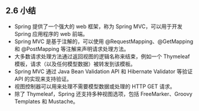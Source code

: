 ## 2.6 小结

- Spring 提供了一个强大的 web 框架，称为 Spring MVC，可以用于开发 Spring 应用程序的 web 前端。
- Spring MVC 是基于注解的，可以使用 @RequestMapping、@GetMapping 和 @PostMapping 等注解来声明请求处理方法。
- 大多数请求处理方法通过返回视图的逻辑名称来结束，例如一个 Thymeleaf 模板，请求（以及任何模型数据）被转发到该模板。
- Spring MVC 通过 Java Bean Validation API 和 Hibernate Validator 等验证 API 的实现来支持验证。
- 视图控制器可以用来处理不需要模型数据或处理的 HTTP GET 请求。
- 除了 Thymeleaf，Spring 还支持多种视图选项，包括 FreeMarker、Groovy Templates 和 Mustache。

